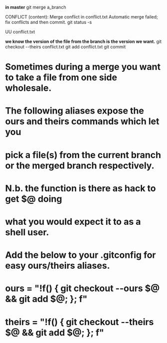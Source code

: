 **in master**
    git merge a_branch

CONFLICT (content): Merge conflict in conflict.txt
Automatic merge failed; fix conflicts and then commit.
    git status -s

UU conflict.txt

**we know the version of the file from the branch is the version we want.**
    git checkout --theirs conflict.txt
    git add conflict.txt
    git commit

# Sometimes during a merge you want to take a file from one side wholesale.
# The following aliases expose the ours and theirs commands which let you
# pick a file(s) from the current branch or the merged branch respectively.
#
# N.b. the function is there as hack to get $@ doing
# what you would expect it to as a shell user.
# Add the below to your .gitconfig for easy ours/theirs aliases.
#    ours   = "!f() { git checkout --ours $@ && git add $@; }; f"
#    theirs = "!f() { git checkout --theirs $@ && git add $@; }; f"
